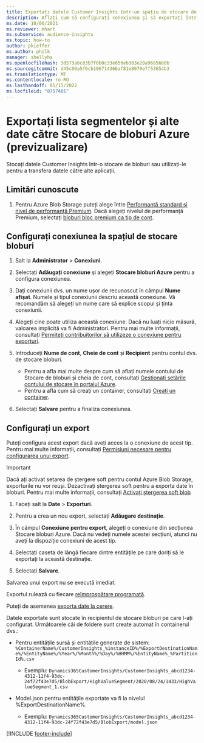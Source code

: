 ```yaml
---
title: Exportați datele Customer Insights într-un spațiu de stocare de bloburi Azure
description: Aflați cum să configurați conexiunea și să exportați într-un spațiu de stocare de bloburi.
ms.date: 10/06/2021
ms.reviewer: mhart
ms.subservice: audience-insights
ms.topic: how-to
author: pkieffer
ms.author: philk
manager: shellyha
ms.openlocfilehash: 3d573a6c83b7f0b0c33e656eb383e20a96856b0b
ms.sourcegitcommit: d45c00a5f6cb106714366af81e8070e7f53654b3
ms.translationtype: MT
ms.contentlocale: ro-RO
ms.lasthandoff: 05/15/2022
ms.locfileid: "8757401"
---
```

# <a name="export-segment-list-and-other-data-to-azure-blob-storage-preview"></a>Exportați lista segmentelor și alte date către Stocare de bloburi Azure (previzualizare)

Stocați datele Customer Insights într-o stocare de bloburi sau utilizați-le pentru a transfera datele către alte aplicații.

## <a name="known-limitations"></a>Limitări cunoscute

1. Pentru Azure Blob Storage puteți alege între [Performanță standard și nivel de performanță Premium](/azure/storage/blobs/storage-blob-performance-tiers). Dacă alegeți nivelul de performanță Premium, selectați [bloburi bloc premium ca tip de cont](/azure/storage/common/storage-account-overview#types-of-storage-accounts).

## <a name="set-up-the-connection-to-blob-storage"></a>Configurați conexiunea la spațiul de stocare bloburi

1. Salt la **Administrator** > **Conexiuni**.

1. Selectați **Adăugați conexiune** și alegeți **Stocare bloburi Azure** pentru a configura conexiunea.

1. Dați conexiunii dvs. un nume ușor de recunoscut în câmpul **Nume afișat**. Numele și tipul conexiunii descriu această conexiune. Vă recomandăm să alegeți un nume care să explice scopul și ținta conexiunii.

1. Alegeți cine poate utiliza această conexiune. Dacă nu luați nicio măsură, valoarea implicită va fi Administratori. Pentru mai multe informații, consultați [Permiteți contribuitorilor să utilizeze o conexiune pentru exporturi](connections.md#allow-contributors-to-use-a-connection-for-exports).

1. Introduceți **Nume de cont**, **Cheie de cont** și **Recipient** pentru contul dvs. de stocare bloburi.
    - Pentru a afla mai multe despre cum să aflați numele contului de Stocare de bloburi și cheia de cont, consultați [Gestionați setările contului de stocare în portalul Azure](/azure/storage/common/storage-account-manage).
    - Pentru a afla cum să creați un container, consultați [Creați un container](/azure/storage/blobs/storage-quickstart-blobs-portal#create-a-container).

1. Selectați **Salvare** pentru a finaliza conexiunea. 

## <a name="configure-an-export"></a>Configurați un export

Puteți configura acest export dacă aveți acces la o conexiune de acest tip. Pentru mai multe informații, consultați [Permisiuni necesare pentru configurarea unui export](export-destinations.md#set-up-a-new-export).

> [!IMPORTANT]
> Dacă ați activat setarea de ștergere soft pentru contul Azure Blob Storage, exporturile nu vor reuși. Dezactivați ștergerea soft pentru a exporta date în bloburi. Pentru mai multe informații, consultați [Activați ștergerea soft blob](/azure/storage/blobs/soft-delete-blob-enable)

1. Faceți salt la **Date** > **Exporturi**.

1. Pentru a crea un nou export, selectați **Adăugare destinație**.

1. În câmpul **Conexiune pentru export**, alegeți o conexiune din secțiunea Stocare bloburi Azure. Dacă nu vedeți numele acestei secțiuni, atunci nu aveți la dispoziție conexiuni de acest tip.

1. Selectați caseta de lângă fiecare dintre entitățile pe care doriți să le exportați la această destinație.

1. Selectați **Salvare**.

Salvarea unui export nu se execută imediat.

Exportul rulează cu fiecare [reîmprospătare programată](system.md#schedule-tab).     

Puteți de asemenea [exporta date la cerere](export-destinations.md#run-exports-on-demand). 

Datele exportate sunt stocate în recipientul de stocare bloburi pe care l-ați configurat. Următoarele căi de foldere sunt create automat în containerul dvs.:

- Pentru entitățile sursă și entitățile generate de sistem:   
  `%ContainerName%/CustomerInsights_%instanceID%/%ExportDestinationName%/%EntityName%/%Year%/%Month%/%Day%/%HHMM%/%EntityName%_%PartitionId%.csv`  
  - Exemplu: `Dynamics365CustomerInsights/CustomerInsights_abcd1234-4312-11f4-93dc-24f72f43e7d5/BlobExport/HighValueSegment/2020/08/24/1433/HighValueSegment_1.csv`
 
- Model.json pentru entitățile exportate va fi la nivelul %ExportDestinationName%.  
  - Exemplu: `Dynamics365CustomerInsights/CustomerInsights_abcd1234-4312-11f4-93dc-24f72f43e7d5/BlobExport/model.json`

[!INCLUDE [footer-include](includes/footer-banner.md)]
